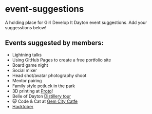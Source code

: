 # event-suggestions
A holding place for Girl Develop It Dayton event suggestions. Add your suggesstions below!

## Events suggested by members:
 * Lightning talks
 * Using GitHub Pages to create a free portfolio site
 * Board game night
 * Social mixer
 * Head shot/avatar photography shoot
 * Mentor pairing
 * Family style potluck in the park
 * 3D printing at [Proto](http://www.protobuildbar.com/)!
 * Belle of Dayton [Distillery tour](http://www.belleofdayton.com/)
 * :smiley_cat: Code & Cat at [Gem City Catfe](http://www.gemcitycatfe.com/)
 * [Hacktober](https://hacktoberfest.digitalocean.com/)
